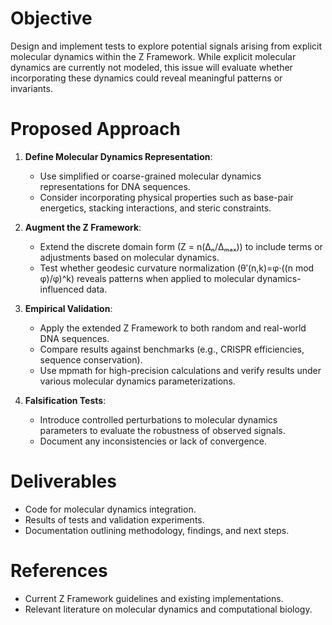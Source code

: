 # Objective
Design and implement tests to explore potential signals arising from explicit molecular dynamics within the Z Framework. While explicit molecular dynamics are currently not modeled, this issue will evaluate whether incorporating these dynamics could reveal meaningful patterns or invariants.

# Proposed Approach
1. **Define Molecular Dynamics Representation**:
   - Use simplified or coarse-grained molecular dynamics representations for DNA sequences.
   - Consider incorporating physical properties such as base-pair energetics, stacking interactions, and steric constraints.

2. **Augment the Z Framework**:
   - Extend the discrete domain form (Z = n(Δₙ/Δₘₐₓ)) to include terms or adjustments based on molecular dynamics.
   - Test whether geodesic curvature normalization (θ′(n,k)=φ·((n mod φ)/φ)^k) reveals patterns when applied to molecular dynamics-influenced data.

3. **Empirical Validation**:
   - Apply the extended Z Framework to both random and real-world DNA sequences.
   - Compare results against benchmarks (e.g., CRISPR efficiencies, sequence conservation).
   - Use mpmath for high-precision calculations and verify results under various molecular dynamics parameterizations.

4. **Falsification Tests**:
   - Introduce controlled perturbations to molecular dynamics parameters to evaluate the robustness of observed signals.
   - Document any inconsistencies or lack of convergence.

# Deliverables
- Code for molecular dynamics integration.
- Results of tests and validation experiments.
- Documentation outlining methodology, findings, and next steps.

# References
- Current Z Framework guidelines and existing implementations.
- Relevant literature on molecular dynamics and computational biology.